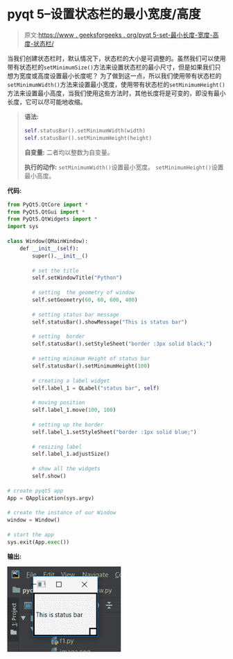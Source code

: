 # pyqt 5–设置状态栏的最小宽度/高度

> 原文:[https://www . geeksforgeeks . org/pyqt 5-set-最小长度-宽度-高度-状态栏/](https://www.geeksforgeeks.org/pyqt5-set-minimum-length-for-width-height-of-status-bar/)

当我们创建状态栏时，默认情况下，状态栏的大小是可调整的。虽然我们可以使用带有状态栏的`setMinimumSize()`方法来设置状态栏的最小尺寸，但是如果我们只想为宽度或高度设置最小长度呢？
为了做到这一点，所以我们使用带有状态栏的`setMinimumWidth()`方法来设置最小宽度，使用带有状态栏的`setMinimumHeight()`方法来设置最小高度，当我们使用这些方法时，其他长度将是可变的，即没有最小长度，它可以尽可能地收缩。

> **语法:**
> 
> ```py
> self.statusBar().setMinimumWidth(width)
> self.statusBar().setMinimumHeight(height)
> 
> ```
> 
> **自变量:**
> 二者均以整数为自变量。
> 
> **执行的动作:**
> `setMinimumWidth()`设置最小宽度。
> `setMinimumHeight()`设置最小高度。

**代码:**

```py
from PyQt5.QtCore import * 
from PyQt5.QtGui import * 
from PyQt5.QtWidgets import *
import sys

class Window(QMainWindow):
    def __init__(self):
        super().__init__()

        # set the title
        self.setWindowTitle("Python")

        # setting  the geometry of window
        self.setGeometry(60, 60, 600, 400)

        # setting status bar message
        self.statusBar().showMessage("This is status bar")

        # setting  border
        self.statusBar().setStyleSheet("border :3px solid black;")

        # setting minimum Height of status bar
        self.statusBar().setMinimumHeight(100)

        # creating a label widget
        self.label_1 = QLabel("status bar", self)

        # moving position
        self.label_1.move(100, 100)

        # setting up the border
        self.label_1.setStyleSheet("border :1px solid blue;")

        # resizing label
        self.label_1.adjustSize()

        # show all the widgets
        self.show()

# create pyqt5 app
App = QApplication(sys.argv)

# create the instance of our Window
window = Window()

# start the app
sys.exit(App.exec())
```

**输出:**

![](img/cb0deddd5ed9999fd9a6a233dc2da815.png)